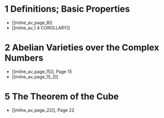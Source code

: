 # 1 Definitions; Basic Properties
- [[milne_av_page_8]]
- [[milne_av_1.4 COROLLARY]]
# 2 Abelian Varieties over the Complex Numbers
- [[milne_av_page_15]], Page 15
- [[milne_av_page_15_2]]
# 5 The Theorem of the Cube
- [[milne_av_page_22]], Page 22

